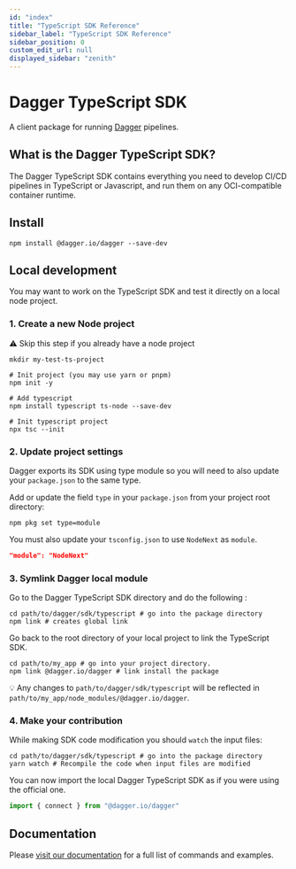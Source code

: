 ```yaml
---
id: "index"
title: "TypeScript SDK Reference"
sidebar_label: "TypeScript SDK Reference"
sidebar_position: 0
custom_edit_url: null
displayed_sidebar: "zenith"
---
```


# Dagger TypeScript SDK

A client package for running [Dagger](https://dagger.io/) pipelines.

## What is the Dagger TypeScript SDK?

The Dagger TypeScript SDK contains everything you need to develop CI/CD pipelines in TypeScript or Javascript, and run them on any OCI-compatible container runtime.

## Install

```shell
npm install @dagger.io/dagger --save-dev
```

## Local development

You may want to work on the TypeScript SDK and test it directly on a local node project.

### 1. Create a new Node project

:warning: Skip this step if you already have a node project

```shell
mkdir my-test-ts-project

# Init project (you may use yarn or pnpm)
npm init -y

# Add typescript
npm install typescript ts-node --save-dev

# Init typescript project
npx tsc --init
```

### 2. Update project settings

Dagger exports its SDK using type module so you will need to also update
your `package.json` to the same type.

Add or update the field `type` in your `package.json` from your project root directory:

```shell
npm pkg set type=module
```

You must also update your `tsconfig.json` to use `NodeNext` as `module`.

```json
"module": "NodeNext"
```

### 3. Symlink Dagger local module

Go to the Dagger TypeScript SDK directory and do the following :

```shell
cd path/to/dagger/sdk/typescript # go into the package directory
npm link # creates global link
```

Go back to the root directory of your local project to link the TypeScript SDK.

```shell
cd path/to/my_app # go into your project directory.
npm link @dagger.io/dagger # link install the package
```

:bulb: Any changes to `path/to/dagger/sdk/typescript` will be reflected in `path/to/my_app/node_modules/@dagger.io/dagger`.

### 4. Make your contribution

While making SDK code modification you should `watch` the input files:

```shell
cd path/to/dagger/sdk/typescript # go into the package directory
yarn watch # Recompile the code when input files are modified
```

You can now import the local Dagger TypeScript SDK as if you were using the official one.

```ts
import { connect } from "@dagger.io/dagger"
```

## Documentation

Please [visit our documentation](https://docs.dagger.io/sdk/nodejs/835948/install) for a full list of commands and examples.

